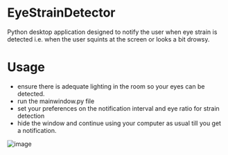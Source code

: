 # EyeStrainDetector
Python desktop application designed to notify the user when eye strain is detected i.e. when the user squints at the screen or looks a bit drowsy.

# Usage
- ensure there is adequate lighting in the room so your eyes can be detected.
- run the mainwindow.py file
- set your preferences on the notification interval and eye ratio for strain detection
- hide the window and continue using your computer as usual till you get a notification.

![image](https://user-images.githubusercontent.com/66486863/147841928-5b25e173-1c42-48e0-8995-a59a992f7f73.png)

